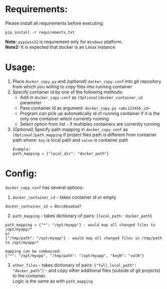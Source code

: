 # Requirements:

Please install all requirements before executing:
```
pip install -r requirements.txt
```

**Note:** `pypiwin32` is requirement only for `Windows` platform. <br/>
**Note2:** It is expected that docker is an Linux instance


# Usage:

1. Place `docker_copy.py` and *(optional)* `docker_copy.conf` into git repository from which you willing to copy files into running container
2. Specify container id by one of the following methods:
    * Add in `docker_copy.conf` as `[Optional]docker_container_id` parameter
    * Pass container id as argument: `docker_copy.py <abc123456_id>`
    * Program can pick up automatically id of running container if it is the only one container which currently running
    * Select option from list - if multiples containers are currently running
3. *(Optional)* Specify path mapping in `docker_copy.conf` as `[Optional]path_mapping` if project files path is different from container path where: `key` is local path and `value` is container path <br/>
    ```
    Example:
    path_mapping = {"local_dir": "docker_path"}
    ``` 
    
    
# Config:
`docker_copy.conf` has several options:

1. `docker_container_id` - takes container id or empty

```
docker_container_id = 8bcc66aa8ad7
```

2. `path_mapping` - takes dictionary of pairs: `{local_path: docker_path}`

```
path_mapping = {"*": "/opt/myapp"} - would map all changed files to /opt/myapp/*
or
{"/tmp/path": "/opt/myapp"} - would map all changed files in /tmp/path to /opt/myapp/*

mapping can be combained:
{"*": "/opt/myapp", "/tmp/path": "/opt/myapp", "keyN": "valN"}

```

3. `other_files` - takes dictionary of pairs: `{"full_local_path": "docker_path"}` - 
and copy other additional files (outside of git projects) to the container.<br/> 
Logic is the same as with `path_mapping`